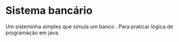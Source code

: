 <h1>Sistema bancário</h1>

<p>Um sisteminha simples que simula um banco . Para praticar lógica de programação em java.</p>
